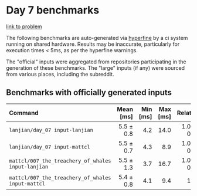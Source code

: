# Day 7 benchmarks

[link to problem](http://adventofcode.com/2021/day/7)

The following benchmarks are auto-generated via [hyperfine](https://github.com/sharkdp/hyperfine) by a ci system running on shared hardware. Results may be inaccurate, particularly for execution times < 5ms, as per the hyperfine warnings.

The "official" inputs were aggregated from repositories participating in the generation of these benchmarks. The "large" inputs (if any) were sourced from various places, including the subreddit.

## Benchmarks with officially generated inputs
| Command | Mean [ms] | Min [ms] | Max [ms] | Relative |
|:---|---:|---:|---:|---:|
| `lanjian/day_07 input-lanjian` | 5.5 ± 0.8 | 4.2 | 14.0 | 1.01 ± 0.21 |
| `lanjian/day_07 input-mattcl` | 5.5 ± 0.7 | 4.3 | 8.9 | 1.01 ± 0.19 |
| `mattcl/007_the_treachery_of_whales input-lanjian` | 5.5 ± 1.3 | 3.7 | 16.7 | 1.01 ± 0.28 |
| `mattcl/007_the_treachery_of_whales input-mattcl` | 5.4 ± 0.8 | 4.1 | 9.4 | 1.00 |
